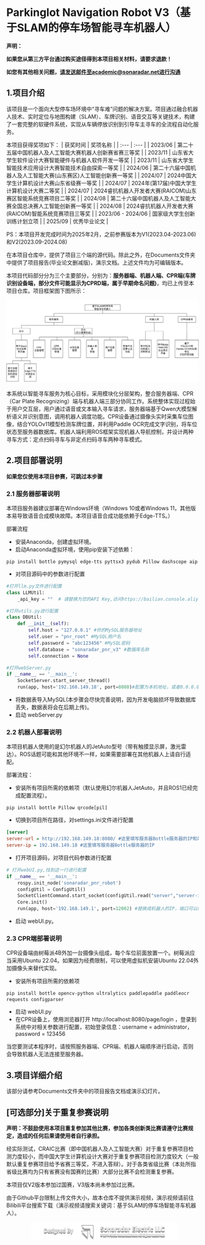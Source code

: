# Parkinglot Navigation Robot V3（基于SLAM的停车场智能寻车机器人）

**声明：**

**如果您从第三方平台通过购买途径得到本项目相关材料，请要求退款！**

**如您有其他相关问题，请发送邮件至academic@sonaradar.net进行沟通**

## 1.项目介绍
该项目是一个面向大型停车场环境中“寻车难”问题的解决方案。项目通过融合机器人技术、实时定位与地图构建（SLAM）、车牌识别、语音交互等关键技术，构建了一套完整的软硬件系统，实现从车辆停放识别到引导车主寻车的全流程自动化服务。

本项目获得奖项如下：
| 获奖时间 | 奖项名称 |
| :--- | :--- |
| 2023/06 | 第二十五届中国机器人及人工智能大赛机器人创新赛省赛三等奖 |
| 2023/11 | 山东省大学生软件设计大赛智能硬件与机器人软件开发一等奖 |
| 2023/11 | 山东省大学生智能技术应用设计大赛智能技术自由探索一等奖 |
| 2024/06 | 第二十六届中国机器人及人工智能大赛(山东赛区)人工智能创新赛一等奖 |
| 2024/07 | 2024中国大学生计算机设计大赛山东省级赛一等奖 |
| 2024/07 | 2024年(第17届)中国大学生计算机设计大赛二等奖 |
| 2024/07 | 2024睿抗机器人开发者大赛(RAICOM)山东赛区智能系统竞赛项目二等奖 |
| 2024/08 | 第二十六届中国机器人及人工智能大赛全国总决赛人工智能创新赛一等奖 |
| 2024/08 | 2024睿抗机器人开发者大赛(RAICOM)智能系统竞赛项目三等奖 |
| 2023/06 - 2024/06 | 国家级大学生创新训练计划立项 |
| 2025/09 | 优秀毕业论文 |

PS：本项目开发完成时间为2025年2月，之前参赛版本为V1(2023.04-2023.06)和V2(2023.09-2024.08)

在本项目仓库中，提供了项目三个端的源代码。除此之外，在Documents文件夹中提供了项目报告(毕业论文删减版)，演示文档。上述文件均为可编辑版本。

本项目代码部分分为三个主要部分，分别为：**服务器端、机器人端、CPR端(车牌识别设备端，部分文件可能显示为CPRD端，属于早期命名问题)**，均已上传至本项目仓库。项目框架图下图所示：

![项目框架图](https://github.com/sonaradarcn/Parkinglot-Navigation-Robot-V3/blob/main/Picture/4-1.png?raw=true)

本系统以智能寻车服务为核心目标，采用模块化分层架构，整合服务器端、CPR（Car Plate Recognizing）端与机器人端三部分协同工作。系统整体实现过程始于用户交互层，用户通过语音或文本输入寻车请求，服务器端基于Qwen大模型解析语义并识别意图，调用机器人调度功能。CPR设备通过摄像头实时采集车位图像，结合YOLOv11模型检测车牌位置，并利用Paddle OCR完成文字识别，将车位状态至服务器数据库。机器人端利用ROS框架实现机器人导航控制，并设计两种寻车方式：定点扫码寻车与非定点扫码寻车两种寻车模式。

## 2.项目部署说明
**如果您仅使用本项目参赛，可跳过本步骤**
### 2.1 服务器部署说明
本项目服务器建议部署在Windows环境（Windows 10或者Windows 11，其他版本易导致语音合成模块故障。本项目语音合成功能依赖于Edge-TTS。）

部署流程
- 安装Anaconda，创建虚拟环境。
- 启动Anaconda虚拟环境，使用pip安装下述依赖：
```pip
pip install bottle pymysql edge-tts pyttsx3 pydub Pillow dashscope aip
```
- 对项目源码中的参数进行配置
```python
#打开llm.py文件进行配置
class LLMUtil: 
    _api_key = ""  # 请替换为您的API Key,访问https://bailian.console.aliyun.com/?spm=5176.29597918.J_SEsSjsNv72yRuRFS2VknO.2.1e8c7ca0RPxxIZ#/efm/model_center申请
```
```python
#打开utils.py进行配置
class DBUtil:
    def __init__(self):
        self.host = "127.0.0.1" #你的MySQL服务器地址
        self.user = "pnr_root" #MySQL用户名
        self.password = "abc123456" #MySQL密码
        self.database = "sonaradar_pnr_v3" #数据库名称
        self.connection = None
```
```python
#打开webServer.py
if __name__ == '__main__':
    SocketServer.start_server_thread()
    run(app, host='192.168.149.18', port=8080)#配置为本机地址，或者0.0.0.0
```
- 将数据表导入MySQL(本步骤会尽快完善说明，因为开发电脑损坏导致数据库丢失，数据表将会在后期上传)。
- 启动 webServer.py
### 2.2 机器人部署说明
本项目机器人使用的是幻尔机器人的JetAuto型号（带有触摸显示屏，激光雷达）。ROS话题可能和其他环境不一样，如果需要部署在其他机器人上请自行适配。

部署流程：

- 安装所有项目所需的依赖项（默认使用幻尔机器人JetAuto，并且ROS1已经完成配置流程）。
```pip
pip install bottle Pillow qrcode[pil]
```
- 切换到项目所在路径，对settings.ini文件进行配置
```ini
[server]
server-url = http://192.168.149.18:8080/ #这里填写服务器Bottle服务器的IP和端口
server-ip = 192.168.149.18 #这里填写服务器Bottle服务器的IP
```
- 打开项目源码，对项目代码参数进行配置
```python
# 打开webUI.py,找到这一行进行配置
if __name__ == '__main__':
    rospy.init_node('sonaradar_pnr_robot')
    configUtil = ConfigUtil()
    SocketClientCommand.start_socket(configUtil.read("server","server-ip"), 12000)
    Core.init()
    run(app, host='192.168.149.1', port=12002) #替换成机器人的IP，端口可以随意调整
```
- 启动 webUI.py。
### 2.3 CPR端部署说明
CPR设备端由树莓派4B外加一台摄像头组成，每个车位前面放置一个。树莓派应当采用Ubuntu 22.04。如果因为经费限制，可以使用虚拟机安装Ubuntu 22.04外加摄像头来替代实现。
- 安装所有项目所需的依赖项
```pip
pip install bottle opencv-python ultralytics paddlepaddle paddleocr requests configparser
```
- 启动 webUI.py
- 在CPR设备上，使用浏览器打开 http://localhost:8080/page/login ，登录到系统中对相关参数进行配置，初始登录信息：username = administrator，password = 123456

当您要测试本程序时，请按照服务器端、CPR端、机器人端顺序进行启动，否则会导致机器人无法连接至服务器。

## 3.项目详细介绍
该部分请参考Documents文件夹中的项目报告文档或演示幻灯片。

## [可选部分]关于重复参赛说明
**声明：不鼓励使用本项目重复参加其他比赛，参加各类创新类比赛请遵守比赛规定，造成的任何后果请使用者自行承担。**

经实际测试，CRAIC比赛（即中国机器人及人工智能大赛）对于重复参赛项目检测力度较小，而中国大学生计算机设计大赛对于重复参赛项目检测力度较大（一般默认重复参赛项目给予省赛三等奖，不进入答辩）。对于各类省级比赛（本处所指省级比赛均为只有省赛没有国赛的比赛）大部分比赛不会检测重复参赛。

本项目仅V2版本参加过国赛，V3版本尚未参加过比赛。

由于Github平台限制上传文件大小，故本仓库不提供演示视频，演示视频请前往Bilibili平台搜索下载（演示视频请搜索关键词：基于SLAM的停车场智能寻车机器人）。

<p align="center" style="font-size:12px;font-weight:bold">
    <img src="https://github.com/sonaradarcn/Sonaradar_Copyright_Assets/blob/main/SEL%20LOGO%20FULL.png?raw=true" alt="描述" style="height:48px;align-content:center;margin-left:10px;">
</p>







